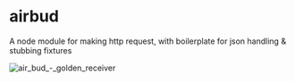 # airbud

A node module for making http request, with boilerplate for json handling &amp; stubbing fixtures

![air_bud_-_golden_receiver](https://cloud.githubusercontent.com/assets/26752/3387034/c4cc56d0-fc79-11e3-8d0a-09ef9280bb0f.jpg)
